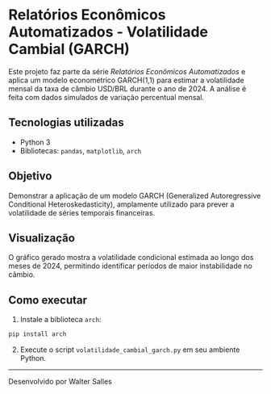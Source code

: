 # Relatórios Econômicos Automatizados - Volatilidade Cambial (GARCH)

Este projeto faz parte da série *Relatórios Econômicos Automatizados* e aplica um modelo econométrico GARCH(1,1) para estimar a volatilidade mensal da taxa de câmbio USD/BRL durante o ano de 2024. A análise é feita com dados simulados de variação percentual mensal.

## Tecnologias utilizadas

- Python 3
- Bibliotecas: `pandas`, `matplotlib`, `arch`

## Objetivo

Demonstrar a aplicação de um modelo GARCH (Generalized Autoregressive Conditional Heteroskedasticity), amplamente utilizado para prever a volatilidade de séries temporais financeiras.

## Visualização

O gráfico gerado mostra a volatilidade condicional estimada ao longo dos meses de 2024, permitindo identificar períodos de maior instabilidade no câmbio.

## Como executar

1. Instale a biblioteca `arch`:
```bash
pip install arch
```

2. Execute o script `volatilidade_cambial_garch.py` em seu ambiente Python.

---
Desenvolvido por Walter Salles
